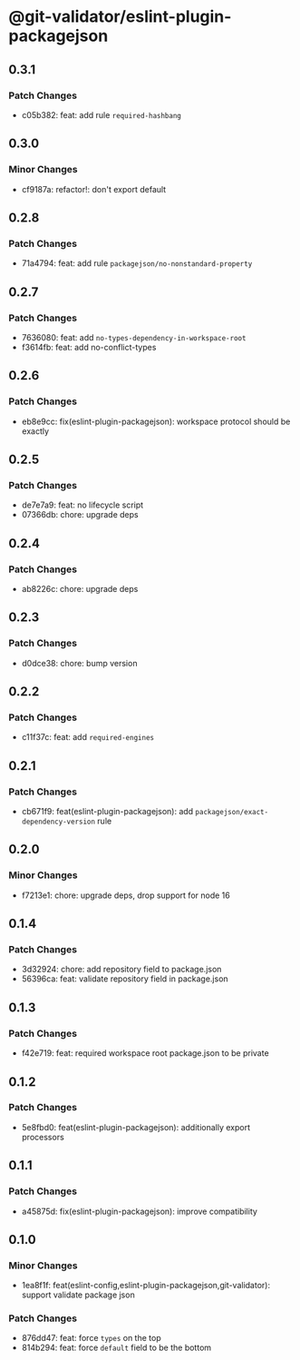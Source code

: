 # @git-validator/eslint-plugin-packagejson

## 0.3.1

### Patch Changes

- c05b382: feat: add rule `required-hashbang`

## 0.3.0

### Minor Changes

- cf9187a: refactor!: don't export default

## 0.2.8

### Patch Changes

- 71a4794: feat: add rule `packagejson/no-nonstandard-property`

## 0.2.7

### Patch Changes

- 7636080: feat: add `no-types-dependency-in-workspace-root`
- f3614fb: feat: add no-conflict-types

## 0.2.6

### Patch Changes

- eb8e9cc: fix(eslint-plugin-packagejson): workspace protocol should be exactly

## 0.2.5

### Patch Changes

- de7e7a9: feat: no lifecycle script
- 07366db: chore: upgrade deps

## 0.2.4

### Patch Changes

- ab8226c: chore: upgrade deps

## 0.2.3

### Patch Changes

- d0dce38: chore: bump version

## 0.2.2

### Patch Changes

- c11f37c: feat: add `required-engines`

## 0.2.1

### Patch Changes

- cb671f9: feat(eslint-plugin-packagejson): add `packagejson/exact-dependency-version` rule

## 0.2.0

### Minor Changes

- f7213e1: chore: upgrade deps, drop support for node 16

## 0.1.4

### Patch Changes

- 3d32924: chore: add repository field to package.json
- 56396ca: feat: validate repository field in package.json

## 0.1.3

### Patch Changes

- f42e719: feat: required workspace root package.json to be private

## 0.1.2

### Patch Changes

- 5e8fbd0: feat(eslint-plugin-packagejson): additionally export processors

## 0.1.1

### Patch Changes

- a45875d: fix(eslint-plugin-packagejson): improve compatibility

## 0.1.0

### Minor Changes

- 1ea8f1f: feat(eslint-config,eslint-plugin-packagejson,git-validator): support validate package json

### Patch Changes

- 876dd47: feat: force `types` on the top
- 814b294: feat: force `default` field to be the bottom
